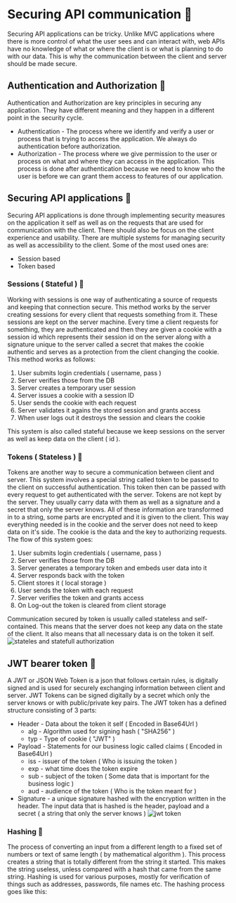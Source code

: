 # Securing API communication 🚓

Securing API applications can be tricky. Unlike MVC applications where there is more control of what the user sees and can interact with, web APIs have no knowledge of what or where the client is or what is planning to do with our data. This is why the communication between the client and server should be made secure.

## Authentication and Authorization 🔸

Authentication and Authorization are key principles in securing any application. They have different meaning and they happen in a different point in the security cycle.

- Authentication - The process where we identify and verify a user or process that is trying to access the application. We always do authentication before authorization.
- Authorization - The process where we give permission to the user or process on what and where they can access in the application. This process is done after authentication because we need to know who the user is before we can grant them access to features of our application.

## Securing API applications 🔸

Securing API applications is done through implementing security measures on the application it self as well as on the requests that are used for communication with the client. There should also be focus on the client experience and usability. There are multiple systems for managing security as well as accessibility to the client. Some of the most used ones are:

- Session based
- Token based

### Sessions ( Stateful ) 🔽

Working with sessions is one way of authenticating a source of requests and keeping that connection secure. This method works by the server creating sessions for every client that requests something from it. These sessions are kept on the server machine. Every time a client requests for something, they are authenticated and then they are given a cookie with a session id which represents their session id on the server along with a signature unique to the server called a secret that makes the cookie authentic and serves as a protection from the client changing the cookie. This method works as follows:

1. User submits login credentials ( username, pass )
2. Server verifies those from the DB
3. Server creates a temporary user session
4. Server issues a cookie with a session ID
5. User sends the cookie with each request
6. Server validates it agains the stored session and grants access
7. When user logs out it destroys the session and clears the cookie

This system is also called stateful because we keep sessions on the server as well as keep data on the client ( id ).

### Tokens ( Stateless ) 🔽

Tokens are another way to secure a communication between client and server. This system involves a special string called token to be passed to the client on successful authentication. This token then can be passed with every request to get authenticated with the server. Tokens are not kept by the server. They usually carry data with them as well as a signature and a secret that only the server knows. All of these information are transformed in to a string, some parts are encrypted and it is given to the client. This way everything needed is in the cookie and the server does not need to keep data on it's side. The cookie is the data and the key to authorizing requests. The flow of this system goes:

1. User submits login credentials ( username, pass )
2. Server verifies those from the DB
3. Server generates a temporary token and embeds user data into it
4. Server responds back with the token
5. Client stores it ( local storage )
6. User sends the token with each request
7. Server verifies the token and grants access
8. On Log-out the token is cleared from client storage

Communication secured by token is usually called stateless and self-contained. This means that the server does not keep any data on the state of the client. It also means that all necessary data is on the token it self.
![stateles and statefull authorization](https://cdn.auth0.com/blog/cookies-vs-tokens/cookie-token-auth.png)

## JWT bearer token 🔸

A JWT or JSON Web Token is a json that follows certain rules, is digitally signed and is used for securely exchanging information between client and server. JWT Tokens can be signed digitally by a secret which only the server knows or with public/private key pairs. The JWT token has a defined structure consisting of 3 parts:

- Header - Data about the token it self ( Encoded in Base64Url )
  - alg - Algorithm used for signing hash ( "SHA256" )
  - typ - Type of cookie ( "JWT" )
- Payload - Statements for our business logic called claims ( Encoded in Base64Url )
  - iss - issuer of the token ( Who is issuing the token )
  - exp - what time does the token expire
  - sub - subject of the token ( Some data that is important for the business logic )
  - aud - audience of the token ( Who is the token meant for )
- Signature - a unique signature hashed with the encryption written in the header. The input data that is hashed is the header, payload and a secret ( a string that only the server knows )
  ![jwt token](https://cask.scotch.io/2014/11/json-web-token-overview1.png)

### Hashing 🔽

The process of converting an input from a different length to a fixed set of numbers or text of same length ( by mathematical algorithm ). This process creates a string that is totally different from the string it started. This makes the string useless, unless compared with a hash that came from the same string. Hashing is used for various purposes, mostly for verification of things such as addresses, passwords, file names etc. The hashing process goes like this:
